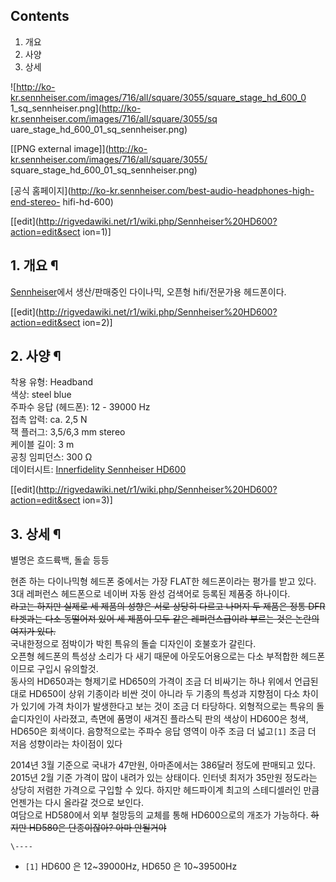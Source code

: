## Contents

    

1. 개요 
2. 사양 
3. 상세 

  

![http://ko-kr.sennheiser.com/images/716/all/square/3055/square_stage_hd_600_0
1_sq_sennheiser.png](http://ko-kr.sennheiser.com/images/716/all/square/3055/sq
uare_stage_hd_600_01_sq_sennheiser.png)

[[PNG external image]](http://ko-kr.sennheiser.com/images/716/all/square/3055/
square_stage_hd_600_01_sq_sennheiser.png)

  
[공식 홈페이지](http://ko-kr.sennheiser.com/best-audio-headphones-high-end-stereo-
hifi-hd-600)

[[edit](http://rigvedawiki.net/r1/wiki.php/Sennheiser%20HD600?action=edit&sect
ion=1)]

## 1. 개요 ¶

[Sennheiser](Sennheiser.md)에서 생산/판매중인 다이나믹, 오픈형 hifi/전문가용 헤드폰이다.

  

[[edit](http://rigvedawiki.net/r1/wiki.php/Sennheiser%20HD600?action=edit&sect
ion=2)]

## 2. 사양 ¶

착용 유형: Headband  
색상: steel blue  
주파수 응답 (헤드폰): 12 - 39000 Hz  
접촉 압력: ca. 2,5 N  
잭 플러그: 3,5/6,3 mm stereo  
케이블 길이: 3 m  
공칭 임피던스: 300 Ω  
데이터시트: [Innerfidelity Sennheiser
HD600](http://www.innerfidelity.com/images/SennheiserHD600.pdf)

  

[[edit](http://rigvedawiki.net/r1/wiki.php/Sennheiser%20HD600?action=edit&sect
ion=3)]

## 3. 상세 ¶

별명은 흐드륙백, 돌솥 등등

  

현존 하는 다이나믹형 헤드폰 중에서는 가장 FLAT한 헤드폰이라는 평가를 받고 있다.  
3대 레퍼런스 헤드폰으로 네이버 자동 완성 검색어로 등록된 제품중 하나이다.  
<del>라고는 하지만 실제로 세 제품의 성향은 서로 상당히 다르고 나머지 두 제품은 정통 DFR타겟과는 다소 동떨어져 있어 세 제품이 모두
같은 레퍼런스급이라 부르는 것은 논란의 여지가 있다.</del>  
국내한정으로 점박이가 박힌 특유의 돌솥 디자인이 호불호가 갈린다.  
오픈형 헤드폰의 특성상 소리가 다 새기 때문에 아웃도어용으로는 다소 부적합한 헤드폰이므로 구입시 유의할것.  
동사의 HD650과는 형제기로 HD650의 가격이 조금 더 비싸기는 하나 위에서 언급된 대로 HD650이 상위 기종이라 비싼 것이 아니라 두
기종의 특성과 지향점이 다소 차이가 있기에 가격 차이가 발생한다고 보는 것이 조금 더 타당하다. 외형적으로는 특유의 돌솥디자인이 사라졌고,
측면에 품명이 새겨진 플라스틱 판의 색상이 HD600은 청색, HD650은 회색이다. 음향적으로는 주파수 응답 영역이 아주 조금 더
넓고`[1]` 조금 더 저음 성향이라는 차이점이 있다

  

2014년 3월 기준으로 국내가 47만원, 아마존에서는 386달러 정도에 판매되고 있다.  
2015년 2월 기준 가격이 많이 내려가 있는 상태이다. 인터넷 최저가 35만원 정도라는 상당히 저렴한 가격으로 구입할 수 있다. 하지만
헤드파이계 최고의 스테디셀러인 만큼 언젠가는 다시 올라갈 것으로 보인다.  
여담으로 HD580에서 외부 철망등의 교체를 통해 HD600으로의 개조가 가능하다. <del>하지만 HD580은 단종이잖아? 아마
안될거야</del>

`\----`

  * `[1]` HD600 은 12~39000Hz, HD650 은 10~39500Hz

